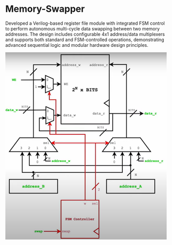 # Memory-Swapper
Developed a Verilog-based register file module with integrated FSM control to perform autonomous multi-cycle data swapping between two memory addresses. The design includes configurable 4x1 address/data multiplexers and supports both standard and FSM-controlled operations, demonstrating advanced sequential logic and modular hardware design principles.

![Memory Swapper Architecture](image.png)
